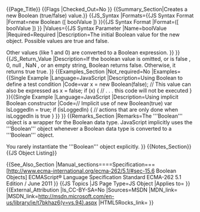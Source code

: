 {{Page_Title}}
{{Flags
|Checked_Out=No
}}
{{Summary_Section|Creates a new Boolean (true/false) value.}}
{{JS_Syntax
|Formats={{JS Syntax Format
|Format=new Boolean ([ boolValue ])
}}{{JS Syntax Format
|Format=([ boolValue ])
}}
|Values={{JS Syntax Parameter
|Name=boolValue
|Required=Required
|Description=The initial Boolean value for the new object. Possible values are true and false.

Other values (like 1 and 0) are converted to a Boolean expression.
}}
}}
{{JS_Return_Value
|Description=If the boolean value is omitted, or is false , 0, null , NaN , or an empty string, Boolean returns false. Otherwise, it returns true true.
}}
{{Examples_Section
|Not_required=No
|Examples={{Single Example
|Language=JavaScript
|Description=Using Boolean to define a test condition
|Code=var x = new Boolean(false);
// This value can also be expressed as x = false;
if (x) {
  // . . . this code will not be executed
}
}}{{Single Example
|Language=JavaScript
|Description=Using implicit Boolean constructor
|Code=// Implicit use of new Boolean(true)
var IsLoggedIn = true; 
if (isLoggedIn) {
  // actions that are only done when isLoggedIn is true
}
}}
}}
{{Remarks_Section
|Remarks=The '''Boolean''' object is a wrapper for the Boolean data type. JavaScript implicitly uses the '''Boolean''' object whenever a Boolean data type is converted to a '''Boolean''' object.

You rarely instantiate the '''Boolean''' object explicitly.
}}
{{Notes_Section}}
{{JS Object Listing}}

{{See_Also_Section
|Manual_sections====Specification===
[http://www.ecma-international.org/ecma-262/5.1/#sec-15.6 Boolean Objects]
ECMAScript® Language Specification
Standard ECMA-262
5.1 Edition / June 2011
}}
{{JS Topics
|JS Page Type=JS Object
|Applies to=
}}
{{External_Attribution
|Is_CC-BY-SA=No
|Sources=MSDN
|MDN_link=
|MSDN_link=http://msdn.microsoft.com/en-us/library/ie/t7bkhaz6(v=vs.94).aspx
|HTML5Rocks_link=
}}